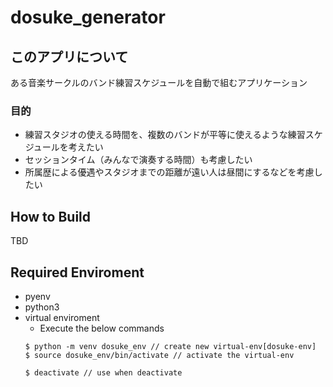 # dosuke_generator

## このアプリについて
ある音楽サークルのバンド練習スケジュールを自動で組むアプリケーション

### 目的
- 練習スタジオの使える時間を、複数のバンドが平等に使えるような練習スケジュールを考えたい
- セッションタイム（みんなで演奏する時間）も考慮したい
- 所属歴による優遇やスタジオまでの距離が遠い人は昼間にするなどを考慮したい

## How to Build
TBD

## Required Enviroment
- pyenv
- python3
- virtual enviroment
  - Execute the below commands
  ```
  $ python -m venv dosuke_env // create new virtual-env[dosuke-env]
  $ source dosuke_env/bin/activate // activate the virtual-env

  $ deactivate // use when deactivate
  ```

